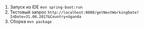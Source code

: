 
1. Запуск из IDE `mvn spring-boot:run`
2. Тестовый запрос `http://localhost:8080/getNextWorkingDate?InDate=31.08.2017&Country=Uganda`
3. Сборка `mvn package`


